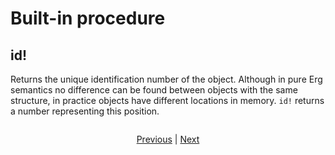 # Built-in procedure

## id!

Returns the unique identification number of the object.
Although in pure Erg semantics no difference can be found between objects with the same structure, in practice objects have different locations in memory.
`id!` returns a number representing this position.

```erg
```

<p align='center'>
    <a href='. /08_procedure.md'>Previous</a> | <a href='. /10_array.md'>Next</a>
</p>
